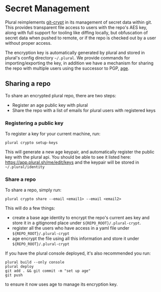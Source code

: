 # Secret Management

Plural reimplements [git-crypt](https://github.com/AGWA/git-crypt) in its management of secret data within git.  This provides transparent file access to users with the repo's AES key, along with full support for tooling like diffing locally, but obfuscation of secret data when pushed to remote, or if the repo is checked out by a user without proper access.

The encryption key is automatically generated by plural and stored in plural's config directory `~/.plural`.  We provide commands for importing/exporting the key, in addition we have a mechanism for sharing the repo with multiple users using the successor to PGP, [age](https://github.com/FiloSottile/age).

## Sharing a repo

To share an encrypted plural repo, there are two steps:

* Register an age public key with plural
* Share the repo with a list of emails for plural users with registered keys

### Registering a public key

To register a key for your current machine, run:

```shell
plural crypto setup-keys
```

This will generate a new age keypair, and automatically register the public key with the plural api. You should be able to see it listed here: https://app.plural.sh/me/edit/keys and the keypair will be stored in `~/.plural/identity`

### Share a repo

To share a repo, simply run:

```shell
plural crypto share --email <email1> --email <email2>
```

This will do a few things:

* create a base age identity to encrypt the repo's current aes key and store it in a gitignored place under `${REPO_ROOT}/.plural-crypt`.
* register all the users who have access in a yaml file under `${REPO_ROOT}/.plural-crypt`
* age encrypt the file using all this information and store it under `${REPO_ROOT}/.plural-crypt`

If you have the plural console deployed, it's also recommended you run:

```shell
plural build --only console
plural deploy
git add . && git commit -m "set up age"
git push
```

to ensure it now uses age to manage its encryption key.
